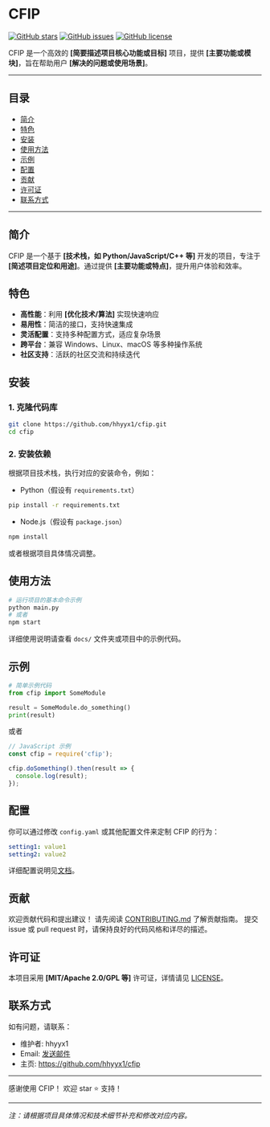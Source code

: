 # CFIP

[![GitHub stars](https://img.shields.io/github/stars/hhyyx1/cfip?style=social)](https://github.com/hhyyx1/cfip/stargazers)
[![GitHub issues](https://img.shields.io/github/issues/hhyyx1/cfip)](https://github.com/hhyyx1/cfip/issues)
[![GitHub license](https://img.shields.io/github/license/hhyyx1/cfip)](https://github.com/hhyyx1/cfip/blob/main/LICENSE)

CFIP 是一个高效的 **[简要描述项目核心功能或目标]** 项目，提供 **[主要功能或模块]**，旨在帮助用户 **[解决的问题或使用场景]**。

---

## 目录

- [简介](#简介)
- [特色](#特色)
- [安装](#安装)
- [使用方法](#使用方法)
- [示例](#示例)
- [配置](#配置)
- [贡献](#贡献)
- [许可证](#许可证)
- [联系方式](#联系方式)

---

## 简介

CFIP 是一个基于 **[技术栈，如 Python/JavaScript/C++ 等]** 开发的项目，专注于 **[简述项目定位和用途]**。通过提供 **[主要功能或特点]**，提升用户体验和效率。

## 特色

- **高性能**：利用 **[优化技术/算法]** 实现快速响应
- **易用性**：简洁的接口，支持快速集成
- **灵活配置**：支持多种配置方式，适应复杂场景
- **跨平台**：兼容 Windows、Linux、macOS 等多种操作系统
- **社区支持**：活跃的社区交流和持续迭代

## 安装

### 1. 克隆代码库

```bash
git clone https://github.com/hhyyx1/cfip.git
cd cfip
```

### 2. 安装依赖

根据项目技术栈，执行对应的安装命令，例如：

- Python（假设有 `requirements.txt`）

```bash
pip install -r requirements.txt
```

- Node.js（假设有 `package.json`）

```bash
npm install
```

或者根据项目具体情况调整。

## 使用方法

```bash
# 运行项目的基本命令示例
python main.py
# 或者
npm start
```

详细使用说明请查看 `docs/` 文件夹或项目中的示例代码。

## 示例

```python
# 简单示例代码
from cfip import SomeModule

result = SomeModule.do_something()
print(result)
```

或者

```javascript
// JavaScript 示例
const cfip = require('cfip');

cfip.doSomething().then(result => {
  console.log(result);
});
```

## 配置

你可以通过修改 `config.yaml` 或其他配置文件来定制 CFIP 的行为：

```yaml
setting1: value1
setting2: value2
```

详细配置说明见[文档](docs/config.md)。

## 贡献

欢迎贡献代码和提出建议！
请先阅读 [CONTRIBUTING.md](CONTRIBUTING.md) 了解贡献指南。
提交 issue 或 pull request 时，请保持良好的代码风格和详尽的描述。

## 许可证

本项目采用 **[MIT/Apache 2.0/GPL 等]** 许可证，详情请见 [LICENSE](LICENSE)。

## 联系方式

如有问题，请联系：
- 维护者: hhyyx1
- Email: [发送邮件](mailto:admin@7374520.xyz)
- 主页: https://github.com/hhyyx1/cfip

---

感谢使用 CFIP！
欢迎 star ⭐ 支持！ 

---

*注：请根据项目具体情况和技术细节补充和修改对应内容。*
